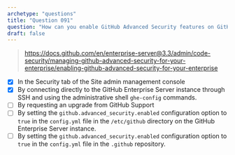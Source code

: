 ```yaml
---
archetype: "questions"
title: "Question 091"
question: "How can you enable GitHub Advanced Security features on GitHub Enterprise Server? (Choose two.)"
draft: false
---
```


> https://docs.github.com/en/enterprise-server@3.3/admin/code-security/managing-github-advanced-security-for-your-enterprise/enabling-github-advanced-security-for-your-enterprise
- [x] In the Security tab of the Site admin management console
- [x] By connecting directly to the GitHub Enterprise Server instance through SSH and using the administrative shell `ghe-config` commands.
- [ ] By requesting an upgrade from GitHub Support
- [ ] By setting the `github.advanced_security.enabled` configuration option to `true` in the `config.yml` file in the `/etc/github` directory on the GitHub Enterprise Server instance.
- [ ] By setting the `github.advanced_security.enabled` configuration option to `true` in the `config.yml` file in the `.github` repository.

